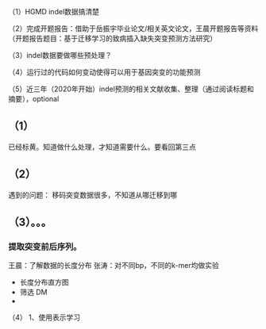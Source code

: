 （1）HGMD indel数据搞清楚

（2）完成开题报告：借助于岳振宇毕业论文/相关英文论文，王晨开题报告等资料（开题报告题目：基于迁移学习的致病插入缺失突变预测方法研究）

（3）indel数据要做哪些预处理？

（4）运行过的代码如何变动使得可以用于基因突变的功能预测

（5）近三年（2020年开始）indel预测的相关文献收集、整理（通过阅读标题和摘要），optional




## （1）
已经标黄。知道做什么处理，才知道需要什么。要看回第三点
## （2）


遇到的问题：  移码突变数据很多，不知道从哪迁移到哪
## （3）。。。
### 提取突变前后序列。
王晨：了解数据的长度分布
张涛：对不同bp，不同的k-mer均做实验
- 长度分布直方图
- 筛选 DM
- 

（4）
1、使用表示学习
